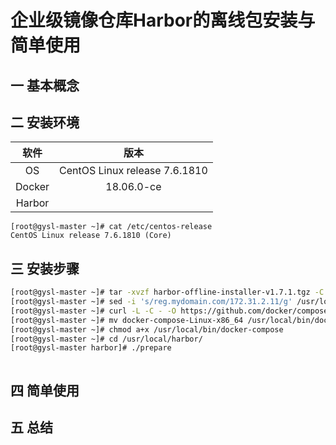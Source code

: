 # 企业级镜像仓库Harbor的离线包安装与简单使用

## 一 基本概念

## 二 安装环境

|软件|版本|
|:-:|:-:|
|OS|CentOS Linux release 7.6.1810|
|Docker|18.06.0-ce|
|Harbor||

```bashCentOS Linux release 7.6.1810
[root@gysl-master ~]# cat /etc/centos-release
CentOS Linux release 7.6.1810 (Core)
```

## 三 安装步骤

```bash
[root@gysl-master ~]# tar -xvzf harbor-offline-installer-v1.7.1.tgz -C /usr/local/
[root@gysl-master ~]# sed -i 's/reg.mydomain.com/172.31.2.11/g' /usr/local/harbor/harbor.cfg
[root@gysl-master ~]# curl -L -C - -O https://github.com/docker/compose/releases/download/1.24.0-rc1/docker-compose-Linux-x86_64
[root@gysl-master ~]# mv docker-compose-Linux-x86_64 /usr/local/bin/docker-compose
[root@gysl-master ~]# chmod a+x /usr/local/bin/docker-compose
[root@gysl-master ~]# cd /usr/local/harbor/
[root@gysl-master harbor]# ./prepare



```

## 四 简单使用

## 五 总结